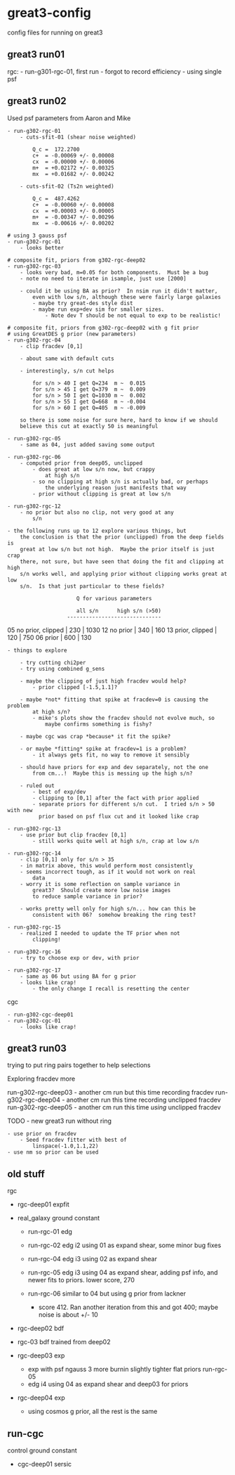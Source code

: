 great3-config
=============

config files for running on great3

great3 run01
------------

rgc:
    - run-g301-rgc-01,  first run
        - forgot to record efficiency
        - using single psf

great3 run02
------------

Used psf parameters from Aaron and Mike

    - run-g302-rgc-01
        - cuts-sfit-01 (shear noise weighted)

            Q_c =  172.2700
            c+  = -0.00069 +/- 0.00008
            cx  = -0.00000 +/- 0.00006
            m+  = +0.02172 +/- 0.00325
            mx  = +0.01682 +/- 0.00242

        - cuts-sfit-02 (Ts2n weighted)

            Q_c =  487.4262
            c+  = -0.00060 +/- 0.00008
            cx  = +0.00003 +/- 0.00005
            m+  = -0.00347 +/- 0.00296
            mx  = -0.00616 +/- 0.00202

    # using 3 gauss psf
    - run-g302-rgc-01
        - looks better

    # composite fit, priors from g302-rgc-deep02
    - run-g302-rgc-03
        - looks very bad, m=0.05 for both components.  Must be a bug
        - note no need to iterate in isample, just use [2000]

        - could it be using BA as prior?  In nsim run it didn't matter,
            even with low s/n, although these were fairly large galaxies
            - maybe try great-des style dist
            - maybe run exp+dev sim for smaller sizes.
                - Note dev T should be not equal to exp to be realistic!

    # composite fit, priors from g302-rgc-deep02 with g fit prior
    # using GreatDES g prior (new parameters)
    - run-g302-rgc-04
        - clip fracdev [0,1]

        - about same with default cuts

        - interestingly, s/n cut helps

            for s/n > 40 I get Q=234  m ~  0.015
            for s/n > 45 I get Q=379  m ~  0.009
            for s/n > 50 I get Q=1030 m ~  0.002
            for s/n > 55 I get Q=668  m ~ -0.004
            for s/n > 60 I get Q=405  m ~ -0.009

        so there is some noise for sure here, hard to know if we should
        believe this cut at exactly 50 is meaningful

    - run-g302-rgc-05
        - same as 04, just added saving some output

    - run-g302-rgc-06
        - computed prior from deep05, unclipped
            - does great at low s/n now, but crappy
                at high s/n
            - so no clipping at high s/n is actually bad, or perhaps
                the underlying reason just manifests that way
            - prior without clipping is great at low s/n

    - run-g302-rgc-12
        - no prior but also no clip, not very good at any
            s/n

    - the following runs up to 12 explore various things, but
        the conclusion is that the prior (unclipped) from the deep fields is
        great at low s/n but not high.  Maybe the prior itself is just crap
        there, not sure, but have seen that doing the fit and clipping at high
        s/n works well, and applying prior without clipping works great at low
        s/n.  Is that just particular to these fields?

                          Q for various parameters

                          all s/n      high s/n (>50)   
                       ------------------------------
05 no prior, clipped   |    230     |       1030
12         no prior    |    340     |        160
13   prior, clipped    |    120     |        750
06            prior    |    600     |        130

    - things to explore

        - try cutting chi2per
        - try using combined g_sens

        - maybe the clipping of just high fracdev would help?
            - prior clipped [-1.5,1.1]?

        - maybe *not* fitting that spike at fracdev=0 is causing the problem
            at high s/n?
            - mike's plots show the fracdev should not evolve much, so
                maybe confirms something is fishy?

        - maybe cgc was crap *because* it fit the spike?

        - or maybe *fitting* spike at fracdev=1 is a problem?
            - it always gets fit, no way to remove it sensibly

        - should have priors for exp and dev separately, not the one
            from cm...!  Maybe this is messing up the high s/n?

        - ruled out
            - best of exp/dev
            - clipping to [0,1] after the fact with prior applied
            - separate priors for different s/n cut.  I tried s/n > 50 with new
              prior based on psf flux cut and it looked like crap

    - run-g302-rgc-13
        - use prior but clip fracdev [0,1]
            - still works quite well at high s/n, crap at low s/n

    - run-g302-rgc-14
        - clip [0,1] only for s/n > 35
        - in matrix above, this would perform most consistently
        - seems incorrect tough, as if it would not work on real
            data
        - worry it is some reflection on sample variance in
            great3?  Should create more low noise images
            to reduce sample variance in prior?

        - works pretty well only for high s/n... how can this be
            consistent with 06?  somehow breaking the ring test?

    - run-g302-rgc-15
        - realized I needed to update the TF prior when not
            clipping!

    - run-g302-rgc-16
        - try to choose exp or dev, with prior

    - run-g302-rgc-17
        - same as 06 but using BA for g prior
        - looks like crap!
            - the only change I recall is resetting the center

cgc

    - run-g302-cgc-deep01
    - run-g302-cgc-01
        - looks like crap!

great3 run03
------------

trying to put ring pairs together to help selections


Exploring fracdev more

run-g302-rgc-deep03
    - another cm run but this time recording fracdev
run-g302-rgc-deep04
    - another cm run this time recording unclipped fracdev
run-g302-rgc-deep05
    - another cm run this time *using* unclipped fracdev



TODO
    - new great3 run without ring

    - use prior on fracdev
        - Seed fracdev fitter with best of
            linspace(-1.0,1.1,22)
    - use nm so prior can be used

old stuff
---------
rgc

- rgc-deep01 expfit
- real\_galaxy ground constant
    - run-rgc-01 edg
    - run-rgc-02 edg i2 using 01 as expand shear, some minor bug fixes
    - run-rgc-04 edg i3 using 02 as expand shear

    - run-rgc-05 edg i3 using 04 as expand shear, adding psf info, and newer
      fits to priors.  lower score, 270

    - run-rgc-06 similar to 04 but using g prior from lackner
        - score 412.  Ran another iteration from this and got 400; maybe noise
        is about +/- 10

- rgc-deep02 bdf
- rgc-03 bdf trained from deep02

- rgc-deep03 exp
    * exp with psf ngauss 3 more burnin slightly tighter flat priors run-rgc-05
    * edg i4 using 04 as expand shear and deep03 for priors

- rgc-deep04 exp
    - using cosmos g prior, all the rest is the same

run-cgc
---------
control ground constant

- cgc-deep01 sersic
